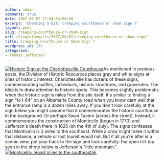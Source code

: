```yaml
---
author: admin
comments: true
date: 2007-06-07 17:54:54+00:00
excerpt: 'Cheating a bit: creeping courthouse or sham sign ?'
layout: post
slug: creeping-courthouse-or-sham-sign
url: /blog/albemarle/2007/06/07/creeping-courthouse-or-sham-sign/
title: Creeping Courthouse or Sham Sign ?
wordpress_id: 133
categories:
- Thomas Jefferson
---
```


[![Historic Sign at the Charlottesville Courthouse](http://www.locohistory.org/blog/wp-content/uploads/2007/06/monticellosign1.jpg)](http://www.locohistory.org/blog/?attachment_id=134)As mentioned in previous posts, the Division of Historic Resources places gray and white signs at sites of historic interest. Charlottesville has dozens of these signs, commemorating battles, individuals,  historic structures, and gravesites. The idea is to draw attention to historic spots. This becomes slightly problematic when the historic sign is miles from the site itself. It's similar to finding a sign "to I-64" on an Albemarle County road when you know darn well that the entrance ramp is a dozen miles away. If you don't look carefully at the sign below you might assume that it commemorates the historic courthouse in the background. Or perhaps Swan Tavern (across the street). Instead, it commemorates the construction of Monticello (begun in 1770) and Jefferson's death there in 1826 (on the 4th of July). The signs confesses that Monticello is 3 miles to the southeast. While a crow might make it within that distance, a vehicle or lost tourist would not. But if all you're after is a scenic view, put your back to the sign and look carefully: the open hill-top seen in the photo below is Jefferson's "little mountain."[![Monticello: â€œ3 miles to the southeastâ€](http://www.locohistory.org/blog/wp-content/uploads/2007/06/monticellosign2.jpg)](http://www.locohistory.org/blog/?attachment_id=135)
